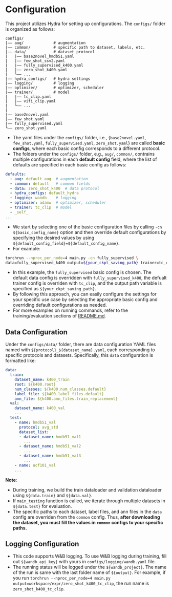 # Configuration
This project utilizes Hydra for setting up configurations. 
The `configs/` folder is organized as follows:
```
configs/
|–– aug/             # augmentation
|–– common/          # specific path to dataset, labels, etc.
|–– data/            # dataset protocol
|   |–– base2novel_hmdb51.yaml
|   |–– few_shot_ssv2.yaml
|   |–– fully_supervised_k400.yaml
|   |–– zero_shot_k400.yaml
|   └–– ...
|–– hydra_configs/   # hydra settings
|–– logging/         # logging
|–– optimizer/       # optimizer, scheduler
|–– trainer/         # model
|   |–– tc_clip.yaml
|   |–– vifi_clip.yaml
|   └–– ...
|
|–– base2novel.yaml
|–– few_shot.yaml
|–– fully_supervised.yaml
└–– zero_shot.yaml
```

- The yaml files under the `configs/` folder, i.e., {`base2novel.yaml`, `few_shot.yaml`, `fully_supervised.yaml`, `zero_shot.yaml`} are called **basic configs**,
where each basic config corresponds to a different protocol.
- The folders under the `configs/` folder, e.g., `aug/`, `common/`, contrains multiple configurations in each **default config** field, 
where the list of defaults are specified in each basic config as follows:

```yaml
defaults:
  - aug: default_aug  # augmentation
  - common: default   # common fields
  - data: zero_shot_k400  # data protocol
  - hydra_configs: default_hydra
  - logging: wandb    # logging
  - optimizer: adamw  # optimizer, scheduler
  - trainer: tc_clip  # model
  - _self_
...
```
- We start by selecting one of the basic configuration files by calling `-cn ${basic_config_name}` option
and then override default configurations by specifying the desired values by using `${default_config_field}=${default_config_name}`.
- For example:
```bash
torchrun --nproc_per_node=4 main.py -cn fully_supervised \
data=fully_supervised_k400 output=${your_ckpt_saving_path} trainer=tc_clip
```
- In this example, the `fully_supervised` basic config is chosen.
The default data config is overridden with `fully_supervised_k400`, 
the defualt trainer config is overriden with `tc_clip`,
and the output path variable is specified as `${your_ckpt_saving_path}`.
- By following this approach, you can easily configure the settings for your specific use case 
by selecting the appropriate basic config and overriding default configurations as needed.
- For more examples on running commands, refer to the training/evaluation sections of [README.md](README.md).


## Data Configuration
Under the `configs/data/` folder, there are data configuration YAML files named with `${protocol}_${dataset_name}.yaml`,
each corresponding to specific protocols and datasets.
Specifically, this `data` configuration is formatted like:
```yaml
data:
  train:
    dataset_name: k400_train
    root: ${k400.root}
    num_classes: ${k400.num_classes.default}
    label_file: ${k400.label_files.default}
    ann_file: ${k400.ann_files.train_replacement}
  val:
    dataset_name: k400_val
    ...
  test:
    - name: hmdb51_val
      protocol: avg_std
      dataset_list:
      - dataset_name: hmdb51_val1
        ...
      - dataset_name: hmdb51_val2
        ...
      - dataset_name: hmdb51_val3
        ...
    - name: ucf101_val
    ...
```
**Note**:
- During training, we build the train dataloader and validation dataloader using `${data.train}` and `${data.val}`. 
- If `main_testing` function is called, we iterate through multiple datasets in `${data.test}` for evaluation.
- The specific paths to each dataset, label files, and ann files in the `data` config are overriden from the `common` config. Thus, **after downloading the dataset, you must fill the values in `common` configs to your specific paths.**


## Logging Configuration
- This code supports W&B logging. To use W&B logging during training, fill out `${wandb_api_key}` with yours in `configs/logging/wandb.yaml` file.
- The running status will be logged under the `${wandb_project}`. The name of the run is same with the last folder name of `${output}`.
For example, if you run `torchrun --nproc_per_node=4 main.py output=workspace/expr/zero_shot_k400_tc_clip`, the run name is `zero_shot_k400_tc_clip`.